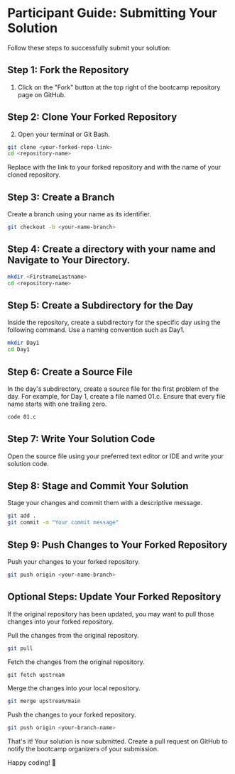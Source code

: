 # Participant Guide: Submitting Your Solution

Follow these steps to successfully submit your solution:

## Step 1: Fork the Repository

1. Click on the "Fork" button at the top right of the bootcamp repository page on GitHub.

## Step 2: Clone Your Forked Repository

2. Open your terminal or Git Bash.

```bash
git clone <your-forked-repo-link>
cd <repository-name>
```
Replace <your-forked-repo-link> with the link to your forked repository and <repository-name> with the name of your cloned repository.

## Step 3: Create a Branch
Create a branch using your name as its identifier.
```bash
git checkout -b <your-name-branch>
```
## Step 4: Create a directory with your name and Navigate to Your Directory.
```bash
mkdir <FirstnameLastname>
cd <repository-name>
```
## Step 5: Create a Subdirectory for the Day
Inside the repository, create a subdirectory for the specific day using the following command. Use a naming convention such as Day1.
```bash
mkdir Day1
cd Day1
```
## Step 6: Create a Source File
In the day's subdirectory, create a source file for the first problem of the day. For example, for Day 1, create a file named 01.c. Ensure that every file name starts with one trailing zero.
```bash
code 01.c
```
## Step 7: Write Your Solution Code
Open the source file using your preferred text editor or IDE and write your solution code.
## Step 8: Stage and Commit Your Solution
Stage your changes and commit them with a descriptive message.
```bash
git add .
git commit -m "Your commit message"
```
## Step 9: Push Changes to Your Forked Repository
Push your changes to your forked repository.
```bash
git push origin <your-name-branch>
```
## Optional Steps: Update Your Forked Repository
If the original repository has been updated, you may want to pull those changes into your forked repository.

Pull the changes from the original repository. 
```bash
git pull
```
Fetch the changes from the original repository.
```bash
git fetch upstream
```
Merge the changes into your local repository.
```bash
git merge upstream/main
```
Push the changes to your forked repository.
```bash
git push origin <your-branch-name>
```
That's it! Your solution is now submitted. Create a pull request on GitHub to notify the bootcamp organizers of your submission.

Happy coding! 🚀

